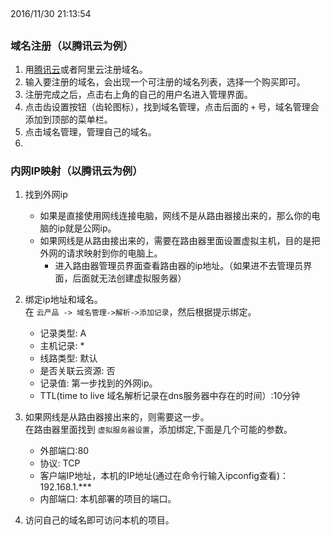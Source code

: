 ##  
2016/11/30 21:13:54

##  

### 域名注册（以腾讯云为例）
1. 用[腾讯云](https://dnspod.qcloud.com/?from=console)或者阿里云注册域名。
2. 输入要注册的域名，会出现一个可注册的域名列表，选择一个购买即可。 
3. 注册完成之后，点击右上角的自己的用户名进入管理界面。
4. 点击齿设置按钮（齿轮图标），找到域名管理，点击后面的 `+` 号，域名管理会添加到顶部的菜单栏。
5. 点击域名管理，管理自己的域名。
6. 

### 内网IP映射（以腾讯云为例）
1. 找到外网ip
	* 如果是直接使用网线连接电脑，网线不是从路由器接出来的，那么你的电脑的ip就是公网ip。
	* 如果网线是从路由接出来的，需要在路由器里面设置虚拟主机，目的是把外网的请求映射到你的电脑上。
		* 进入路由器管理员界面查看路由器的ip地址。（如果进不去管理员界面，后面就无法创建虚拟服务器）
2. 绑定ip地址和域名。  
	在 `云产品 -> 域名管理->解析->添加记录`，然后根据提示绑定。
	* 记录类型: A
	* 主机记录: *
	* 线路类型: 默认
	* 是否关联云资源: 否
	* 记录值: 第一步找到的外网ip。
	* TTL(time to live 域名解析记录在dns服务器中存在的时间）:10分钟

3. 如果网线是从路由器接出来的，则需要这一步。  
在路由器里面找到 `虚拟服务器设置`，添加绑定,下面是几个可能的参数。
	* 外部端口:80
	* 协议: TCP
	* 客户端IP地址，本机的IP地址(通过在命令行输入ipconfig查看)： 192.168.1.***
	* 内部端口: 本机部署的项目的端口。
4. 访问自己的域名即可访问本机的项目。 